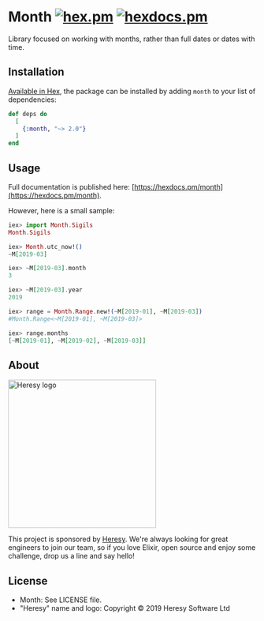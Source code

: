 # Month [![hex.pm](https://img.shields.io/hexpm/v/month.svg?style=flat-square)](https://hex.pm/packages/month) [![hexdocs.pm](https://img.shields.io/badge/docs-latest-green.svg?style=flat-square)](https://hexdocs.pm/month)

Library focused on working with months, rather than full dates or dates with time.

## Installation

[Available in Hex](https://hex.pm/docs/publish), the package can be installed
by adding `month` to your list of dependencies:

```elixir
def deps do
  [
    {:month, "~> 2.0"}
  ]
end
```

## Usage

Full documentation is published here: [https://hexdocs.pm/month](https://hexdocs.pm/month).

However, here is a small sample:

```ex
iex> import Month.Sigils
Month.Sigils

iex> Month.utc_now!()
~M[2019-03]

iex> ~M[2019-03].month
3

iex> ~M[2019-03].year
2019

iex> range = Month.Range.new!(~M[2019-01], ~M[2019-03])
#Month.Range<~M[2019-01], ~M[2019-03]>

iex> range.months
[~M[2019-01], ~M[2019-02], ~M[2019-03]]
```

## About

<img src="http://cdn.heresy.io/media/logo.png" alt="Heresy logo" width=300>

This project is sponsored by [Heresy](http://heresy.io). We're always looking for great engineers to join our team, so if you love Elixir, open source and enjoy some challenge, drop us a line and say hello!

## License

- Month: See LICENSE file.
- "Heresy" name and logo: Copyright © 2019 Heresy Software Ltd
